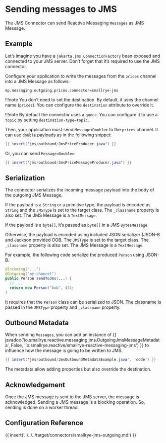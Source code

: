# Sending messages to JMS

The JMS Connector can send Reactive Messaging `Messages` as JMS Message.

## Example

Let’s imagine you have a `jakarta.jms.ConnectionFactory` bean exposed and
connected to your JMS server. Don’t forget that it’s required to use the
JMS connector.

Configure your application to write the messages from the `prices`
channel into a JMS Message as follows:

```properties
mp.messaging.outgoing.prices.connector=smallrye-jms
```

!!!note
    You don’t need to set the destination. By default, it uses the channel
    name (`prices`). You can configure the `destination` attribute to
    override it.

!!!note
    By default the connector uses a `queue`. You can configure it to use a
    `topic` by setting `destination-type=topic`.

Then, your application must send `Message<Double>` to the `prices`
channel. It can use `double` payloads as in the following snippet:

``` java
{{ insert('jms/outbound/JmsPriceProducer.java') }}
```

Or, you can send `Message<Double>`:

``` java
{{ insert('jms/outbound/JmsPriceMessageProducer.java') }}
```

## Serialization

The connector serializes the incoming message payload into the body of
the outgoing JMS Message.

If the payload is a `String` or a primitive type, the payload is encoded
as `String` and the `JMSType` is set to the target class. The
`_classname` property is also set. The JMS Message is a `TextMessage`.

If the payload is a `byte[]`, it’s passed as `byte[]` in a JMS
`BytesMessage`.

Otherwise, the payload is encoded using included JSON serializer (JSON-B and Jackson provided OOB.
The `JMSType` is set to the target class.
The `_classname` property is also set.
The JMS Message is a `TextMessage`.

For example, the following code serialize the produced `Person` using
JSON-B.

``` java
@Incoming("...")
@Outgoing("my-channel")
public Person sendToJms(...) {
  // ...
  return new Person("bob", 42);
}
```

It requires that the `Person` class can be serialized to JSON. The
classname is passed in the `JMSType` property and `_classname` property.

## Outbound Metadata

When sending `Messages`, you can add an instance of {{ javadoc('io.smallrye.reactive.messaging.jms.OutgoingJmsMessageMetadata', False, 'io.smallrye.reactive/smallrye-reactive-messaging-jms') }}
to influence how the message is going to be written to JMS.

``` java
{{ insert('jms/outbound/JmsOutboundMetadataExample.java', 'code') }}
```

The metadata allow adding properties but also override the destination.

## Acknowledgement

Once the JMS message is sent to the JMS server, the message is
acknowledged. Sending a JMS message is a blocking operation. So, sending
is done on a worker thread.

## Configuration Reference

{{ insert('../../../target/connectors/smallrye-jms-outgoing.md') }}

